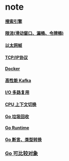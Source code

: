 # note


#### [搜索引擎](doc/ratelimit)

#### [限流(滑动窗口、漏桶、令牌桶)](doc/searchengine)

#### [以太网帧](doc/frame)

#### [TCP/IP协议](doc/tcp-ip)

#### [Docker](doc/docker)

#### [高性能 Kafka](doc/kafka)

#### [I/O 多路复用](doc/epoll)

#### [CPU 上下文切换](doc/cswitch)

#### [Go 垃圾回收](doc/gc)

#### [Go Runtime](doc/runtime)

#### [Go 断言、类型转换](doc/conversion)

### [Go 可比较对象](doc/comparison)
